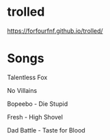 # trolled

https://forfourfnf.github.io/trolled/

# Songs

Talentless Fox

No Villains

Bopeebo - Die Stupid

Fresh - High Shovel

Dad Battle - Taste for Blood
